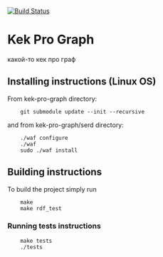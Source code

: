 [![Build Status](https://travis-ci.com/rediska0123/kek-pro-graph.svg?branch=dev)](https://travis-ci.org/rediska0123/kek-pro-graph)

# Kek Pro Graph
какой-то кек про граф

## Installing instructions (Linux OS)

From kek-pro-graph directory:
```
    git submodule update --init --recursive
```
and from kek-pro-graph/serd directory:
```
    ./waf configure
    ./waf
    sudo ./waf install
```

## Building instructions

To build the project simply run
```
    make
    make rdf_test
```

### Running tests instructions

```
    make tests
    ./tests
```
